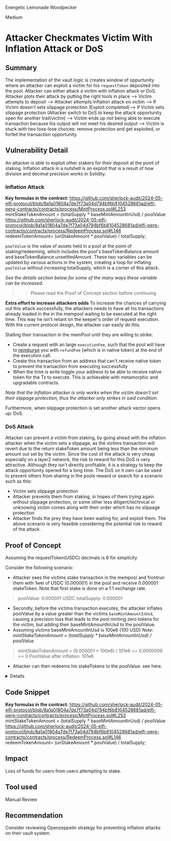 Energetic Lemonade Woodpecker

Medium

# Attacker Checkmates Victim With Inflation Attack or DoS

## Summary
The implementation of the vault logic is creates window of oppurtunity where an attacker can exploit a victim for his `requestToken` deposited into the pool.
Attacker can either attack a victim with inflation attack or DoS. 
Attacker plots their attack by putting the right tools in place --> Victim attempts to deposit --> Attacker attempts Inflation attack on victim --> If Victim doesn't sets slippage protection (Exploit completed)--> If Victim sets slippage protection (Attacker switch to DoS to keep the attack opportunity open for another trail/victim)  --> Victim ends up not being able to execute transaction because his output will not meet his desired output --> Victim is stuck with two lose-lose choices: remove protection and get exploited, or forfeit the transaction opportunity.

## Vulnerability Detail
An attacker is able to exploit other stakers for their deposit at the point of staking. Inflation attack in a nutshell is an exploit that is a result of how division and decimal precision works in Solidity.

### Inflation Attack

**Key formulas in the contract:**
https://github.com/sherlock-audit/2024-05-elfi-protocol/blob/8a1a01804a7de7f73a04d794bf6b8104528681ad/elfi-perp-contracts/contracts/process/MintProcess.sol#L253
mintStakeTokenAmount = (totalSupply * baseMintAmountInUsd) / poolValue
https://github.com/sherlock-audit/2024-05-elfi-protocol/blob/8a1a01804a7de7f73a04d794bf6b8104528681ad/elfi-perp-contracts/contracts/process/RedeemProcess.sol#L146
redeemTokenAmount= (unStakeAmount * poolValue) / totalSupply;

`poolValue` is the value of assets held in a pool at the point of staking/redeeming, which includes the  pool's baseTokenBalance.amount and baseTokenBalance.unsettledAmount. These two variables can be updated by various actions in the system, creating a loop for inflating `poolValue` without increasing totalSupply, which is a corner of this attack.

*See the details section below for some of the many ways these variable can be increased.*

>> Please read the Proof of Concept section before continuing

**Extra effort to increase attackers odds**
To increase the chances of carrying out this attack successfully, the attackers needs to have all his transactions already loaded in the in the mempool waiting to be executed at the right time. This way he isn't reliant on the keeper's order of request execution. With the current protocol design, the attacker can easily do this.

Stalling their transaction in the memPool until they are willing to strike:
- Create a request with an large `executionFee`, such that the pool will have to [reimburse](https://github.com/sherlock-audit/2024-05-elfi-protocol/blob/8a1a01804a7de7f73a04d794bf6b8104528681ad/elfi-perp-contracts/contracts/process/GasProcess.sol#L36) you with `refundFee` (which is in native token) at the end of the execution call.
- Create this transaction from an address that can't receive native token to prevent the transaction from executing successfully
- When the time is write toggle your address to be able to receive native token for the Tx to execute. This is achievable with metamorphic and upgradable contracts.


*Note that the Inflation attacker is only works when the victim doesn't set their slippage protection, thus the attacker only strikes in said condition.*

Furthermore, when slippage protection is set another attack vector opens up: DoS. 

### DoS Attack
Attacker can prevent a victim from staking, by going ahead with the inflation attacker when the victim sets a slippage, as the victims transaction will revert due to the return stakeToken amount being less than the minimum amount out set by the victim. Since the cost of the attack is very cheap especially on a layer2 network, the risk to reward for this DoS is very attractive. Although they isn't directly profitable, it is a strategy to keep the attack opportunity opened for a long time. The DoS on it own can be used to prevent others from sharing in the pools reward or search for a scenario such as this:
- Victim sets slippage protection
- Attacker prevents them from staking, in hopes of them trying again without slippage protection, or some other less diligent/technical or unknowing victim comes along with their order which has no slippage protection
- Attacker finds the prey they have been waiting for, and exploit them. 
The above scenario is very feasible considering the potential risk to reward of the attack.

## Proof of Concept
Assuming the requestToken(USDC) decimals is 6 for simplicity

Consider the following scenario:
- Attacker sees the victims stake transaction in the mempool and frontrun them with 1wei of USDC (0.000001) in the pool and receive 0.000001 stakeToken. Note that first stake is done on a 1:1 exchange rate.
> poolValue: 0.000001 USDC
> totalSupply: 0.000001

- Secondly, before the victims transaction executes, the attacker inflates poolValue by a value greater than the victims `baseMintAmountInUsd`, causing a precision loss that leads to the pool minting zero tokens for the victim, but adding their baseMintAmountInUsd to the poolValue.
- Assuming victims baseMintAmountInUsd is 100e6 (100 USD)
*Note: mintStakeTokenAmount = (totalSupply * baseMintAmountInUsd) / poolValue*
> mintStakeTokenAmount = (0.000001 * 100e6) / 101e6 == 0.0000009 == 0
> PoolValue after inflation: 101e6

- Attacker can then redeems his stakeTokens to the poolValue. see here.


<details>

**Except for the StakeFacet, here are some of the routes to update a pool's baseTokenBalance.amount without minting a stakeToken:**

StakeFacet::executeMintStakeToken() --> executeMintStakeToken() --> _mintStakeToken() --> addBaseToken() --> self.baseTokenBalance.amount += amount

PositionFacet::autoReducePositions() --> decreasePosition() --> updatePnlAndUnHoldPoolAmount() --> addBaseToken() --> self.baseTokenBalance.amount += amount

FeeFacet::distributeFeeRewards() --> distributeFeeRewards().\_updateBaseTokenRewardsToLpPool() --> addBaseToken() --> self.baseTokenBalance.amount += amount

PositionFacet::executeUpdatePositionMarginRequest() --> updatePositionMargin().\_executeAddMargin() --> updatePnlAndUnHoldPoolAmount() --> addBaseToken() --> self.baseTokenBalance.amount += amount

PositionFacet::executeUpdateLeverageRequest() --> updatePositionLeverage().\_executeAddMargin() --> updatePnlAndUnHoldPoolAmount() --> addBaseToken() --> self.baseTokenBalance.amount += amount

LiquidationFacet::liquidationAccount() --> liquidationCrossPositions() --> decreasePosition() --> updatePnlAndUnHoldPoolAmount() --> addBaseToken() --> self.baseTokenBalance.amount += amount

LiquidationFacet::liquidationPosition() --> liquidationIsolatePosition() --> decreasePosition() --> updatePnlAndUnHoldPoolAmount() --> addBaseToken() --> self.baseTokenBalance.amount += amount

OrderFacet::executeOrder() --> executeOrder() --> \_executeDecreaseOrder() --> decreasePosition() --> updatePnlAndUnHoldPoolAmount() --> addBaseToken() --> self.baseTokenBalance.amount += amount

RebalanceFacet::autoRebalance() --> autoRebalance().\_rebalanceStableTokens() --> addBaseToken() --> self.baseTokenBalance.amount += amount


**Except for the StakeFacet, here are some of the routes to update a pool's baseTokenBalance.unsettledAmount without minting a stakeToken:**

PositionFacet::executeUpdatePositionMarginRequest() --> updatePositionMargin() --> \_executeAddMargin() --> updatePnlAndUnHoldPoolAmount() --> addUnsettleBaseToken() --> self.baseTokenBalance.unsettledAmount += amount

PositionFacet::executeUpdateLeverageRequest() -->updatePositionLeverage() --> \_executeAddMargin() --> updatePnlAndUnHoldPoolAmount() --> addUnsettleBaseToken() --> self.baseTokenBalance.unsettledAmount += amount

LiquidationFacet::liquidationAccount() --> liquidationCrossPositions() --> decreasePosition() --> updatePnlAndUnHoldPoolAmount() --> addUnsettleBaseToken() --> self.baseTokenBalance.unsettledAmount += amount

LiquidationFacet::liquidationPosition() --> liquidationIsolatePosition() --> decreasePosition() --> updatePnlAndUnHoldPoolAmount() --> addUnsettleBaseToken() --> self.baseTokenBalance.unsettledAmount += amount

OrderFacet::executeOrder() --> executeOrder() --> \_executeDecreaseOrder() --> decreasePosition() --> updatePnlAndUnHoldPoolAmount() --> addUnsettleBaseToken() --> self.baseTokenBalance.unsettledAmount += amount

LiquidationFacet::liquidationAccount() --> liquidationCrossPositions() --> decreasePosition() --> updateFundingFee() --> updateMarketFundingFee() --> addUnsettleBaseToken() --> self.baseTokenBalance.unsettledAmount += amount

LiquidationFacet::liquidationPosition() --> liquidationIsolatePosition() --> decreasePosition() --> updateFundingFee() --> updateMarketFundingFee() --> addUnsettleBaseToken() --> self.baseTokenBalance.unsettledAmount += amount

OrderFacet::executeOrder() --> executeOrder() --> \_executeDecreaseOrder() --> decreasePosition() --> updateFundingFee() --> updateMarketFundingFee() --> addUnsettleBaseToken() --> self.baseTokenBalance.unsettledAmount += amount

LiquidationFacet::liquidationAccount() --> liquidationCrossPositions() --> decreasePosition() --> updateMarketFundingFee() --> addUnsettleBaseToken() --> self.baseTokenBalance.unsettledAmount += amount

LiquidationFacet::liquidationPosition() --> liquidationIsolatePosition() --> decreasePosition() --> updateMarketFundingFee() --> addUnsettleBaseToken() --> self.baseTokenBalance.unsettledAmount += amount

OrderFacet::executeOrder() --> executeOrder() --> \_executeDecreaseOrder() --> decreasePosition() --> updateMarketFundingFee() --> addUnsettleBaseToken() --> self.baseTokenBalance.unsettledAmount += amount

FeeFacet::distributeFeeRewards() --> distributeFeeRewards() --> \_updateBaseTokenRewardsToLpPool() --> addUnsettleBaseToken() --> self.baseTokenBalance.unsettledAmount += amount

OrderFacet::executeOrder --> executeOrder() --> \_executeIncreaseOrder() --> increasePosition() --> updateFundingFee() --> updateMarketFundingFee() --> addUnsettleBaseToken() --> self.baseTokenBalance.unsettledAmount += amount

</details>

## Code Snippet
**Key formulas in the contract:**
https://github.com/sherlock-audit/2024-05-elfi-protocol/blob/8a1a01804a7de7f73a04d794bf6b8104528681ad/elfi-perp-contracts/contracts/process/MintProcess.sol#L253
mintStakeTokenAmount = (totalSupply * baseMintAmountInUsd) / poolValue
https://github.com/sherlock-audit/2024-05-elfi-protocol/blob/8a1a01804a7de7f73a04d794bf6b8104528681ad/elfi-perp-contracts/contracts/process/RedeemProcess.sol#L146
redeemTokenAmount= (unStakeAmount * poolValue) / totalSupply;

## Impact
Loss of funds for users from users attempting to stake.


## Tool used
Manual Review

## Recommendation
Consider reviewing Openzeppelin strategy for preventing inflation attacks on their vault system.
